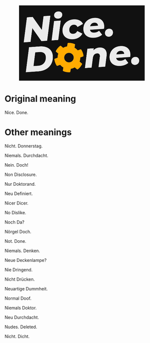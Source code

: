 <p align="center">
  <img src = "logo.png"/>
</p>

# Original meaning

Nice. Done.

# Other meanings
Nicht. Donnerstag.

Niemals. Durchdacht.

Nein. Doch!

Non Disclosure.

Nur Doktorand.

Neu Definiert.

Nicer Dicer.

No Dislike.

Noch Da?

Nörgel Doch.

Not. Done.

Niemals. Denken.

Neue Deckenlampe?

Nie Dringend.

Nicht Drücken.

Neuartige Dummheit.

Normal Doof.

Niemals Doktor.

Neu Durchdacht.

Nudes. Deleted.

Nicht. Dicht.
